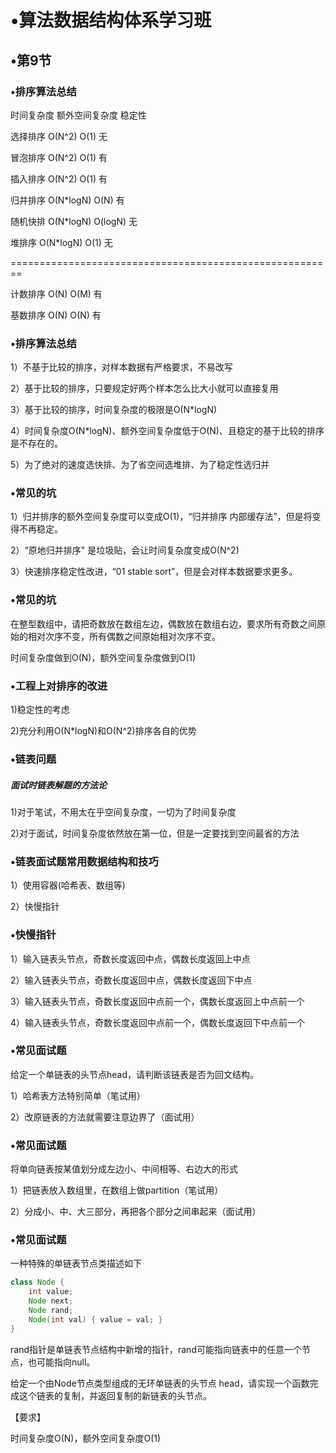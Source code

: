 # •算法数据结构体系学习班

## •第9节

### •排序算法总结

时间复杂度 额外空间复杂度 稳定性

选择排序 O(N^2) O(1) 无

冒泡排序 O(N^2) O(1) 有

插入排序 O(N^2) O(1) 有

归并排序 O(N*logN) O(N) 有

随机快排 O(N*logN) O(logN) 无

堆排序 O(N*logN) O(1) 无

========================================================

计数排序 O(N) O(M) 有

基数排序 O(N) O(N) 有

### •排序算法总结

1）不基于比较的排序，对样本数据有严格要求，不易改写

2）基于比较的排序，只要规定好两个样本怎么比大小就可以直接复用

3）基于比较的排序，时间复杂度的极限是O(N*logN)

4）时间复杂度O(N*logN)、额外空间复杂度低于O(N)、且稳定的基于比较的排序是不存在的。

5）为了绝对的速度选快排、为了省空间选堆排、为了稳定性选归并

### •常见的坑

1）归并排序的额外空间复杂度可以变成O(1)，“归并排序 内部缓存法”，但是将变得不再稳定。

2）“原地归并排序" 是垃圾贴，会让时间复杂度变成O(N^2)

3）快速排序稳定性改进，“01 stable sort”，但是会对样本数据要求更多。

### •常见的坑

在整型数组中，请把奇数放在数组左边，偶数放在数组右边，要求所有奇数之间原始的相对次序不变，所有偶数之间原始相对次序不变。

时间复杂度做到O(N)，额外空间复杂度做到O(1)

### •工程上对排序的改进

1)稳定性的考虑

2)充分利用O(N*logN)和O(N^2)排序各自的优势

### •链表问题

##### 面试时链表解题的方法论 

1)对于笔试，不用太在乎空间复杂度，一切为了时间复杂度

2)对于面试，时间复杂度依然放在第一位，但是一定要找到空间最省的方法

### •链表面试题常用数据结构和技巧

1）使用容器(哈希表、数组等)

2）快慢指针

### •快慢指针

1）输入链表头节点，奇数长度返回中点，偶数长度返回上中点

2）输入链表头节点，奇数长度返回中点，偶数长度返回下中点

3）输入链表头节点，奇数长度返回中点前一个，偶数长度返回上中点前一个

4）输入链表头节点，奇数长度返回中点前一个，偶数长度返回下中点前一个

### •常见面试题

给定一个单链表的头节点head，请判断该链表是否为回文结构。

1）哈希表方法特别简单（笔试用）

2）改原链表的方法就需要注意边界了（面试用）

### •常见面试题

将单向链表按某值划分成左边小、中间相等、右边大的形式

1）把链表放入数组里，在数组上做partition（笔试用）

2）分成小、中、大三部分，再把各个部分之间串起来（面试用）

### •常见面试题

一种特殊的单链表节点类描述如下 

```java
class Node {
    int value;
    Node next;
    Node rand;
    Node(int val) { value = val; }
}
```

rand指针是单链表节点结构中新增的指针，rand可能指向链表中的任意一个节点，也可能指向null。

给定一个由Node节点类型组成的无环单链表的头节点 head，请实现一个函数完成这个链表的复制，并返回复制的新链表的头节点。

【要求】

时间复杂度O(N)，额外空间复杂度O(1) 